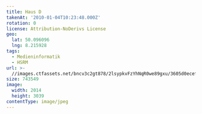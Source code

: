 ```yaml
---
title: Haus D
takenAt: '2010-01-04T10:23:48.000Z'
rotation: 0
license: Attribution-NoDerivs License
geo:
  lat: 50.096096
  lng: 8.215928
tags:
  - Medieninformatik
  - HSRM
url: >-
  //images.ctfassets.net/bncv3c2gt878/2lsypkvFzYhNqR0we89gxu/3605d0ecef24059f804cf08fcede2a79/haus-d_4345410061_o
size: 743549
image:
  width: 2014
  height: 3039
contentType: image/jpeg
---
```


